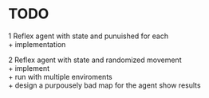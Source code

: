  # TODO 
1 Reflex agent with state and punuished for each  
	+ implementation  
	
2 Reflex agent with state and randomized movement  
	+ implement  
	+ run with multiple enviroments  
	+ design a purpousely bad map for the agent show results  


